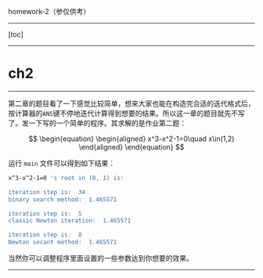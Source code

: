 homework-2（参仅供考）

---

[toc]

---

# ch2

---

第二章的题目看了一下感觉比较简单，想来大家也能在构造完合适的迭代格式后，按计算器的`ANS`键不停地迭代计算得到想要的结果。所以这一章的题目就先不写了。发一下写的一个简单的程序。其求解的是作业第二题：

$$
\begin{equation}
  \begin{aligned}
    x^3-x^2-1=0\quad x\in(1,2)
  \end{aligned}
\end{equation}
$$

运行 `main` 文件可以得到如下结果：


```bash
x^3-x^2-1=0 's root in (0, 1) is:

iteration step is:  34
binary search method:  1.465571

iteration step is:  5
classic Newton iteration:  1.465571

iteration step is:  8
Newton secant method:  1.465571
```

当然你可以调整程序里面设置的一些参数达到你想要的效果。

---
